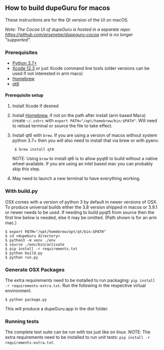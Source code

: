 ## How to build dupeGuru for macos
These instructions are for the Qt version of the UI on macOS.

*Note: The Cocoa UI of dupeGuru is hosted in a separate repo: https://github.com/arsenetar/dupeguru-cocoa and is no longer "supported".*
### Prerequisites

- [Python 3.7+][python]
- [Xcode 12.3][xcode] or just Xcode command line tools (older versions can be used if not interested in arm macs)
- [Homebrew][homebrew]
- [qt6](https://www.qt.io/)

#### Prerequisite setup
1. Install Xcode if desired
2. Install [Homebrew][homebrew], if not on the path after install (arm based Macs) create `~/.zshrc` 
with `export PATH="/opt/homebrew/bin:$PATH"`. Will need to reload terminal or source the file to take 
effect.
3. Install qt6 with `brew`. If you are using a version of macos without system python 3.7+ then you will 
also need to install that via brew or with pyenv.

        $ brew install qt6

    NOTE: Using `brew` to install qt6 is to allow pyqt6 to build without a native wheel
    available.  If you are using an intel based mac you can probably skip this step.

4. May need to launch a new terminal to have everything working.

### With build.py
OSX comes with a version of python 3 by default in newer versions of OSX.  To produce universal 
builds either the 3.8 version shipped in macos or 3.9.1 or newer needs to be used. If needing to
build pyqt5 from source then the first line below is needed, else it may be omitted. (Path shown is 
for an arm mac.)

    $ export PATH="/opt/homebrew/opt/qt/bin:$PATH"
    $ cd <dupeGuru directory>
    $ python3 -m venv ./env
    $ source ./env/bin/activate
    $ pip install -r requirements.txt
    $ python build.py
    $ python run.py

### Generate OSX Packages
The extra requirements need to be installed to run packaging: `pip install -r requirements-extra.txt`. 
Run the following in the respective virtual environment.

    $ python package.py

This will produce a dupeGuru.app in the dist folder.

### Running tests
The complete test suite can be run with tox just like on linux. NOTE: The extra requirements need to 
be installed to run unit tests: `pip install -r requirements-extra.txt`.

[python]: http://www.python.org/
[homebrew]: https://brew.sh/
[xcode]: https://developer.apple.com/xcode/
